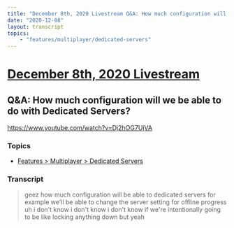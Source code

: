 ```yaml
---
title: "December 8th, 2020 Livestream Q&A: How much configuration will we be able to do with Dedicated Servers?"
date: "2020-12-08"
layout: transcript
topics:
    - "features/multiplayer/dedicated-servers"
---
```

# [December 8th, 2020 Livestream](../2020-12-08.md)
## Q&A: How much configuration will we be able to do with Dedicated Servers?
https://www.youtube.com/watch?v=Dj2hOG7UjVA

### Topics
* [Features > Multiplayer > Dedicated Servers](../topics/features/multiplayer/dedicated-servers.md)

### Transcript

> geez how much configuration will be able to dedicated servers for example we'll be able to change the server setting for offline progress uh i don't know i don't know i don't know if we're intentionally going to be like locking anything down but yeah
